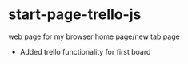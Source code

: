 # start-page-trello-js

web page for my browser home page/new tab page

- Added trello functionality for first board
